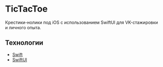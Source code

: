 # TicTacToe
Крестики-нолики под iOS с использованием SwiftUI для VK-стажировки и личного опыта.

## Технологии
- [Swift](https://www.apple.com/ru/swift/)
- [SwiftUI](https://developer.apple.com/xcode/swiftui/)

